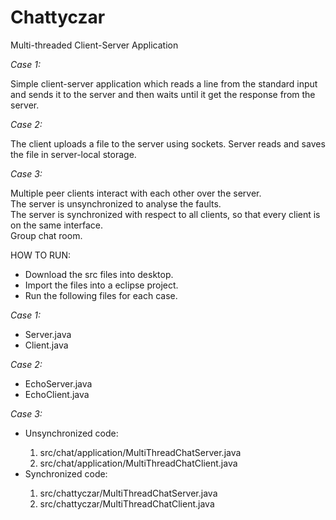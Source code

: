 Chattyczar
==========

Multi-threaded Client-Server Application

<i>Case 1: </i>
<p>Simple client-server application which reads a line from the standard input and sends it to the server and then waits until it get the response from the server.
</p>

<i>Case 2: </i>
<p>The client uploads a file to the server using sockets. Server reads and saves the file in server-local storage.</p>

<i>Case 3: </i>
<p>Multiple peer clients interact with each other over the server.<br>
The server is unsynchronized to analyse the faults.<br>
The server is synchronized with respect to all clients, so that every client is on the same interface.<br>
Group chat room.<br></p>

HOW TO RUN:
<ul>
  <li>Download the src files into desktop.</li>
  <li>Import the files into a eclipse project.</li>
  <li>Run the following files for each case.</li>
</ul>

<i>Case 1: </i>
  <ul>
    <li>Server.java</li>
    <li>Client.java</li>
  </ul>
  
<i>Case 2: </i>
  <ul>
    <li>EchoServer.java</li>
    <li>EchoClient.java</li>
  </ul>

<i>Case 3:</i>
<ul>
  <li>Unsynchronized code:</li>
  <ol>
    <li>src/chat/application/MultiThreadChatServer.java</li>
    <li>src/chat/application/MultiThreadChatClient.java</li>
  </ol>
  </li>  
  <li>Synchronized code:</li>
  <ol>
    <li>src/chattyczar/MultiThreadChatServer.java</li>
    <li>src/chattyczar/MultiThreadChatClient.java</li>
  </ol>
</ul>


